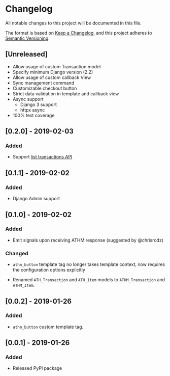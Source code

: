 # Changelog

All notable changes to this project will be documented in this file.

The format is based on [Keep a Changelog](https://keepachangelog.com/en/1.0.0/),
and this project adheres to [Semantic Versioning](https://semver.org/spec/v2.0.0.html).

## [Unreleased]

- Allow usage of custom Transaction model
- Specify minimum Django version (2.2)
- Allow usage of custom callback View
- Sync management command
- Customizable checkout button
- Strict data validation in template and callback view
- Async support
    - Django 3 support
    - httpx async
- 100% test coverage

## [0.2.0] - 2019-02-03

### Added
- Support [list transactions API](https://github.com/evertec/athmovil-javascript-api#transactions)

## [0.1.1] - 2019-02-02

### Added

- Django Admin support

## [0.1.0] - 2019-02-02

### Added

- Emit signals upon receiving ATHM response (suggested by @chrisrodz)

### Changed
- `athm_button` template tag no longer takes template context, now requires the configuration options explicitly

- Renamed `ATH_Transaction` and `ATH_Item` models to `ATHM_Transaction` and `ATHM_Item`.

## [0.0.2] - 2019-01-26

### Added

- `athm_button` custom template tag.


## [0.0.1] - 2019-01-26

### Added

- Released PyPI package
